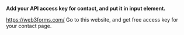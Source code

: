 **Add your API access key for contact, and put it in input element.**

https://web3forms.com/
Go to this website, and get free access key for your contact page.
